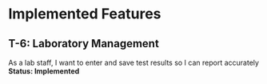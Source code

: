 # Implemented Features
## T-6: Laboratory Management
As a lab
staff, I want to enter and save test results so I can report accurately
**Status: Implemented**

